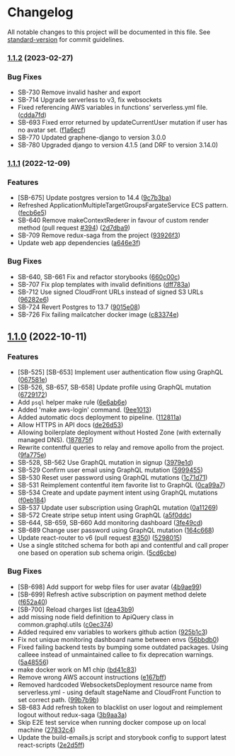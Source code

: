 # Changelog

All notable changes to this project will be documented in this file. See [standard-version](https://github.com/conventional-changelog/standard-version) for commit guidelines.

### [1.1.2](https://bitbucket.org/apptension/saas-boilerplate-app/compare/1.1.1...1.1.2) (2023-02-27)


### Bug Fixes

* SB-730 Remove invalid hasher and export
* SB-714 Upgrade serverless to v3, fix websockets
* Fixed referencing AWS variables in functions' serverless.yml file. ([cdda7fd](https://bitbucket.org/apptension/saas-boilerplate-app/commit/cdda7fd09ecde3e1054ffd1d7f0cdbc086e940fe))
* SB-693 Fixed error returned by updateCurrentUser mutation if user has no avatar set. ([f1a6ecf](https://bitbucket.org/apptension/saas-boilerplate-app/commit/f1a6ecf5ca40798865fd2f81c8befef9b4653e1d))
* SB-770 Updated graphene-django to version 3.0.0
* SB-780 Upgraded django to version 4.1.5 (and DRF to version 3.14.0)

### [1.1.1](https://bitbucket.org/apptension/saas-boilerplate-app/compare/1.1.0...1.1.1) (2022-12-09)


### Features

* [SB-675] Update postgres version to 14.4 ([9c7b3ba](https://bitbucket.org/apptension/saas-boilerplate-app/commit/9c7b3ba8b3690b299d47262ca0ebceb1a3b23490))
* Refreshed ApplicationMultipleTargetGroupsFargateService ECS pattern. ([fecb6e5](https://bitbucket.org/apptension/saas-boilerplate-app/commit/fecb6e549526922f68d8219a2fb725929252e803))
* SB-640 Remove makeContextRederer in favour of custom render method (pull request [#394](https://bitbucket.org/apptension/saas-boilerplate-app/issues/394)) ([2d7dba9](https://bitbucket.org/apptension/saas-boilerplate-app/commit/2d7dba9a26143ed61e9c034a3b6310f07e332a53))
* SB-709 Remove redux-saga from the project ([93926f3](https://bitbucket.org/apptension/saas-boilerplate-app/commit/93926f3b2dab1a66c81c49bfc6bf1360b800fa01))
* Update web app dependencies ([a646e3f](https://bitbucket.org/apptension/saas-boilerplate-app/commit/a646e3f401cd771324508611d7196e1e62b5a700))


### Bug Fixes

* SB-640, SB-661 Fix and refactor storybooks ([660c00c](https://bitbucket.org/apptension/saas-boilerplate-app/commit/660c00c04574e8b72c7832c8678d3e5b6842c221))
* SB-707 Fix plop templates with invalid <FormattedMessage /> definitions ([dff783a](https://bitbucket.org/apptension/saas-boilerplate-app/commit/dff783aeb18d656e73b34ab0c2cde705a2eab66d))
* SB-712 Use signed CloudFront URLs instead of signed S3 URLs ([96282e6](https://bitbucket.org/apptension/saas-boilerplate-app/commit/96282e6ccbd2c7a30d5ab62dea5bfe96bc8455a1))
* SB-724 Revert Postgres to 13.7 ([9015e08](https://bitbucket.org/apptension/saas-boilerplate-app/commit/9015e080cab193d85b5510389329e6a8142606a8))
* SB-726 Fix failing mailcatcher docker image ([c83374e](https://bitbucket.org/apptension/saas-boilerplate-app/commit/c83374e055b7f1ee194955c7769719ed49fa2859))

## [1.1.0](https://bitbucket.org/apptension/saas-boilerplate-app/compare/1.0.2...1.1.0) (2022-10-11)


### Features

* [SB-525] [SB-653] Implement user authentication flow using GraphQL ([067581e](https://bitbucket.org/apptension/saas-boilerplate-app/commit/067581eb904e6a1f374efe56d274ebc5631bb6c9))
* [SB-526, SB-657, SB-658] Update profile using GraphQL mutation ([6729172](https://bitbucket.org/apptension/saas-boilerplate-app/commit/6729172f649af2175d92bc14903965abf7fadf58))
* Add `psql` helper make rule ([6e6ab6e](https://bitbucket.org/apptension/saas-boilerplate-app/commit/6e6ab6ec05dcb59fa28b919b6da20a1dbac089d8))
* Added 'make aws-login' command. ([9ee1013](https://bitbucket.org/apptension/saas-boilerplate-app/commit/9ee1013046dd00a572c4ea112728c06a9e36aa1d))
* Added automatic docs deployment to pipeline. ([112811a](https://bitbucket.org/apptension/saas-boilerplate-app/commit/112811ac729f746d982b3490a9173a03e1a6596a))
* Allow HTTPS in API docs ([de26d53](https://bitbucket.org/apptension/saas-boilerplate-app/commit/de26d53b4b12b46585d3d84a863ea0d7f1e2b710))
* Allowing boilerplate deployment without Hosted Zone (with externally managed DNS). ([187875f](https://bitbucket.org/apptension/saas-boilerplate-app/commit/187875f17391150447f115a6bc98b40ed27d0fd1))
* Rewrite contentful queries to relay and remove apollo from the project. ([9fa775e](https://bitbucket.org/apptension/saas-boilerplate-app/commit/9fa775ec856a982f1d42b6b85c907307b630380e))
* SB-528, SB-562 Use GraphQL mutation in signup ([3979e1d](https://bitbucket.org/apptension/saas-boilerplate-app/commit/3979e1dedb394feab726bb6cf24d179911d8a331))
* SB-529 Confirm user email using GraphQL mutation ([5999455](https://bitbucket.org/apptension/saas-boilerplate-app/commit/5999455720fa35a1d1eea1ff8dae4e31fbe02424))
* SB-530 Reset user password using GraphQL mutations ([1c71d71](https://bitbucket.org/apptension/saas-boilerplate-app/commit/1c71d71056c62ce8fe489aa245b326fb2ba71270))
* SB-531 Reimplement contentful item favorite list to GraphQL ([0ca99a7](https://bitbucket.org/apptension/saas-boilerplate-app/commit/0ca99a7a4ee93c77aaf62f812bfbba31ce7b04db))
* SB-534 Create and update payment intent using GraphQL mutations ([f0eb184](https://bitbucket.org/apptension/saas-boilerplate-app/commit/f0eb1842c6642e139cda75e0d06690b4dc55267f))
* SB-537 Update user subscription using GraphQL mutation ([0a11269](https://bitbucket.org/apptension/saas-boilerplate-app/commit/0a11269558792468cc6186263de7d6f087c336d0))
* SB-572 Create stripe setup intent using GraphQL ([a5f0ddc](https://bitbucket.org/apptension/saas-boilerplate-app/commit/a5f0ddcb1573114af8a2cb67f5d099a1b4160e25))
* SB-644, SB-659, SB-660 Add monitoring dashboard ([3fe49cd](https://bitbucket.org/apptension/saas-boilerplate-app/commit/3fe49cde39c4b4ca61ebdc1dc1ed1119a31d7f88))
* SB-689 Change user password using GraphQL mutation ([164c668](https://bitbucket.org/apptension/saas-boilerplate-app/commit/164c66819f459e200f7790b6ecd86c91b603a53c))
* Update react-router to v6 (pull request [#350](https://bitbucket.org/apptension/saas-boilerplate-app/issues/350)) ([5298015](https://bitbucket.org/apptension/saas-boilerplate-app/commit/5298015f1a13fe6e31d6420503998d116bdaa789))
* Use a single stitched schema for both api and contentful and call proper one based on operation sub schema origin. ([5cd6cbe](https://bitbucket.org/apptension/saas-boilerplate-app/commit/5cd6cbe56694d11f95a8ff1002f098dbb2675eb6))


### Bug Fixes

* [SB-698] Add support for webp files for user avatar ([4b9ae99](https://bitbucket.org/apptension/saas-boilerplate-app/commit/4b9ae995d1120111a41cc759644daa03c48880b8))
* [SB-699] Refresh active subscription on payment method delete ([f652a40](https://bitbucket.org/apptension/saas-boilerplate-app/commit/f652a4076020ce40e6b978c25cfbc07d0242060c))
* [SB-700] Reload charges list ([dea43b9](https://bitbucket.org/apptension/saas-boilerplate-app/commit/dea43b9fe8965f29fa3dabe92adf5c654d72d75b))
* add missing node field definition to ApiQuery class in common.graphql.utils ([c0ec374](https://bitbucket.org/apptension/saas-boilerplate-app/commit/c0ec3747b852026259f96e00bbd157be3c9a46e8))
* Added required env variables to workers github action ([925b1c3](https://bitbucket.org/apptension/saas-boilerplate-app/commit/925b1c3c807c7d607e3a930d4f73b65b8900e893))
* Fix not unique monitoring dashboard name between envs ([56bbdb0](https://bitbucket.org/apptension/saas-boilerplate-app/commit/56bbdb057ce09358616d8205bf5047bc57b43880))
* Fixed failing backend tests by bumping some outdated packages. Using calleee instead of unmaintained callee to fix deprecation warnings. ([5a48556](https://bitbucket.org/apptension/saas-boilerplate-app/commit/5a48556ae5ba16f98f6aab15b5d6b82ce50bb724))
* make docker work on M1 chip ([bd41c83](https://bitbucket.org/apptension/saas-boilerplate-app/commit/bd41c83f9bb3efef3cc0090222c67cfc579aeef9))
* Remove wrong AWS account instructions ([e167bff](https://bitbucket.org/apptension/saas-boilerplate-app/commit/e167bff56195017a9cf9226a11f60a8cc21cb273))
* Removed hardcoded WebsocketsDeployment resource name from serverless.yml - using default stageName and CloudFront Function to set correct path. ([99b7b9b](https://bitbucket.org/apptension/saas-boilerplate-app/commit/99b7b9bc9d82ff73b6ea5e0c88fb3d9535ef0c4e))
* SB-683 Add refresh token to blacklist on user logout and reimplement logout without redux-saga ([3b9aa3a](https://bitbucket.org/apptension/saas-boilerplate-app/commit/3b9aa3adb8d0dca4c92c2017668d6dcf22bad9d8))
* Skip E2E test service when running docker compose up on local machine ([27832c4](https://bitbucket.org/apptension/saas-boilerplate-app/commit/27832c4489882692c3cc2370cb206577f9b2f115))
* Update the build-emails.js script and storybook config to support latest react-scripts ([2e2d5ff](https://bitbucket.org/apptension/saas-boilerplate-app/commit/2e2d5ffebe90390ce3df60c6e0f0ffe8d5a21022))
